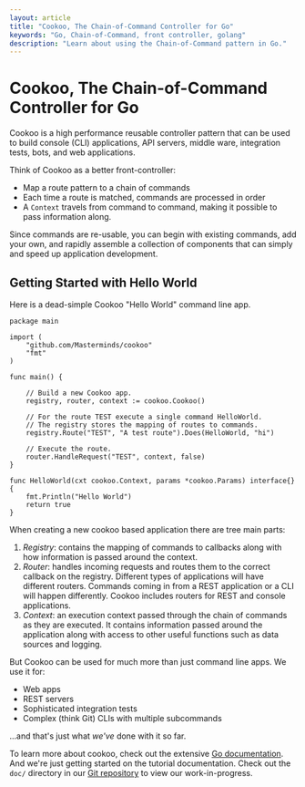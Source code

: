 ```yaml
---
layout: article
title: "Cookoo, The Chain-of-Command Controller for Go"
keywords: "Go, Chain-of-Command, front controller, golang"
description: "Learn about using the Chain-of-Command pattern in Go."
---
```

# Cookoo, The Chain-of-Command Controller for Go

Cookoo is a high performance reusable controller pattern that can be used to build console (CLI) applications, API servers, middle ware, integration tests, bots, and web applications.

Think of Cookoo as a better front-controller:

* Map a route pattern to a chain of commands
* Each time a route is matched, commands are processed in order
* A `Context` travels from command to command, making it possible to
  pass information along.

Since commands are re-usable, you can begin with existing commands, add
your own, and rapidly assemble a collection of components that can
simply and speed up application development.

## Getting Started with Hello World

Here is a dead-simple Cookoo "Hello World" command line app.

    package main

    import (
        "github.com/Masterminds/cookoo"
        "fmt"
    )

    func main() {

        // Build a new Cookoo app.
        registry, router, context := cookoo.Cookoo()

        // For the route TEST execute a single command HelloWorld.
        // The registry stores the mapping of routes to commands.
        registry.Route("TEST", "A test route").Does(HelloWorld, "hi")

        // Execute the route.
        router.HandleRequest("TEST", context, false)
    }

    func HelloWorld(cxt cookoo.Context, params *cookoo.Params) interface{} {
        fmt.Println("Hello World")
        return true
    }

When creating a new cookoo based application there are tree main parts:

1. _Registry_: contains the mapping of commands to callbacks along with how information is passed around the context.
2. _Router_: handles incoming requests and routes them to the correct callback on the registry. Different types of applications will have different routers. Commands coming in from a REST application or a CLI will happen differently. Cookoo includes routers for REST and console applications.
2. _Context_: an execution context passed through the chain of commands as they are executed. It contains information passed around the application along with access to other useful functions such as data sources and logging.

But Cookoo can be used for much more than just command line apps. We use
it for:

* Web apps
* REST servers
* Sophisticated integration tests
* Complex (think Git) CLIs with multiple subcommands

...and that's just what *we've* done with it so far.

To learn more about cookoo, check out the extensive [Go documentation](http://godoc.org/github.com/Masterminds/cookoo). And we're just getting started on the tutorial documentation. Check out the `doc/` directory in our [Git repository](https://github.com/Masterminds/cookoo) to view our work-in-progress.
